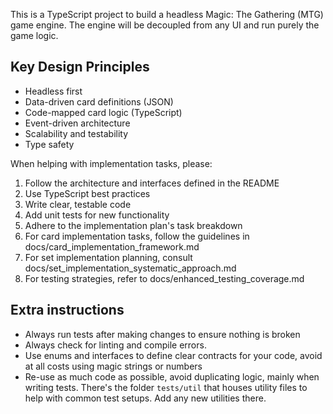 This is a TypeScript project to build a headless Magic: The Gathering (MTG) game engine. The engine will be decoupled from any UI and run purely the game logic.

## Key Design Principles

- Headless first
- Data-driven card definitions (JSON)
- Code-mapped card logic (TypeScript)
- Event-driven architecture
- Scalability and testability
- Type safety

When helping with implementation tasks, please:
1. Follow the architecture and interfaces defined in the README
2. Use TypeScript best practices
3. Write clear, testable code
4. Add unit tests for new functionality
5. Adhere to the implementation plan's task breakdown
6. For card implementation tasks, follow the guidelines in docs/card_implementation_framework.md
7. For set implementation planning, consult docs/set_implementation_systematic_approach.md
8. For testing strategies, refer to docs/enhanced_testing_coverage.md

## Extra instructions
- Always run tests after making changes to ensure nothing is broken
- Always check for linting and compile errors.
- Use enums and interfaces to define clear contracts for your code, avoid at all costs using magic strings or numbers
- Re-use as much code as possible, avoid duplicating logic, mainly when writing tests. There's the folder `tests/util` that houses utility files to help with common test setups. Add any new utilities there.